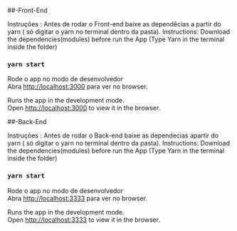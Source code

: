 ##-Front-End

Instruções : Antes de rodar o Front-end baixe as dependêcias a partir do yarn ( só digitar o yarn no terminal dentro da pasta).
Instructions: Download the dependencies(modules) before run the App (Type Yarn in the terminal inside the folder)

### `yarn start`

Rode o app no modo de desenvolvedor <br/>
Abra  [http://localhost:3000](http://localhost:3000) para ver no browser.

Runs the app in the development mode.<br />
Open [http://localhost:3000](http://localhost:3000) to view it in the browser.

##-Back-End

Instruções : Antes de rodar o Back-end baixe as dependecias apartir do yarn ( só digitar o yarn no terminal dentro da pasta).
Instructions: Download the dependencies(modules) before run the App (Type Yarn in the terminal inside the folder)

### `yarn start`

Rode o app no modo de desenvolvedor <br/>
Abra  [http://localhost:3333](http://localhost:3333) para ver no browser.

Runs the app in the development mode.<br />
Open [http://localhost:3333](http://localhost:3333) to view it in the browser.




